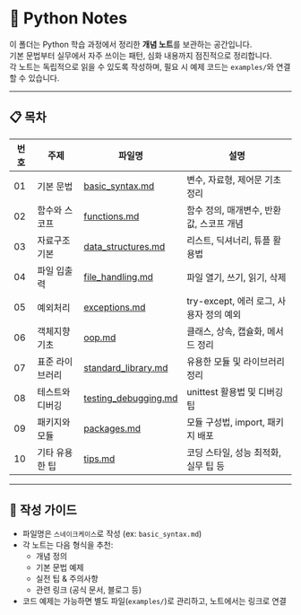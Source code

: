# 📝 Python Notes

이 폴더는 Python 학습 과정에서 정리한 **개념 노트**를 보관하는 공간입니다.  
기본 문법부터 실무에서 자주 쓰이는 패턴, 심화 내용까지 점진적으로 정리합니다.  
각 노트는 독립적으로 읽을 수 있도록 작성하며, 필요 시 예제 코드는 `examples/`와 연결할 수 있습니다.

---

## 📋 목차

| 번호 | 주제 | 파일명 | 설명 |
|---|---|---|---|
| 01 | 기본 문법 | [basic_syntax.md](./basic_syntax.md) | 변수, 자료형, 제어문 기초 정리 |
| 02 | 함수와 스코프 | [functions.md](./functions.md) | 함수 정의, 매개변수, 반환값, 스코프 개념 |
| 03 | 자료구조 기본 | [data_structures.md](./data_structures.md) | 리스트, 딕셔너리, 튜플 활용법 |
| 04 | 파일 입출력 | [file_handling.md](./file_handling.md) | 파일 열기, 쓰기, 읽기, 삭제 |
| 05 | 예외처리 | [exceptions.md](./exceptions.md) | try-except, 에러 로그, 사용자 정의 예외 |
| 06 | 객체지향 기초 | [oop.md](./oop.md) | 클래스, 상속, 캡슐화, 메서드 정리 |
| 07 | 표준 라이브러리 | [standard_library.md](./standard_library.md) | 유용한 모듈 및 라이브러리 정리 |
| 08 | 테스트와 디버깅 | [testing_debugging.md](./testing_debugging.md) | unittest 활용법 및 디버깅 팁 |
| 09 | 패키지와 모듈 | [packages.md](./packages.md) | 모듈 구성법, import, 패키지 배포 |
| 10 | 기타 유용한 팁 | [tips.md](./tips.md) | 코딩 스타일, 성능 최적화, 실무 팁 등 |

---

## 📝 작성 가이드

- 파일명은 `스네이크케이스`로 작성 (ex: `basic_syntax.md`)
- 각 노트는 다음 형식을 추천:
    - 개념 정의
    - 기본 문법 예제
    - 실전 팁 & 주의사항
    - 관련 링크 (공식 문서, 블로그 등)
- 코드 예제는 가능하면 별도 파일(`examples/`)로 관리하고, 노트에서는 링크로 연결
